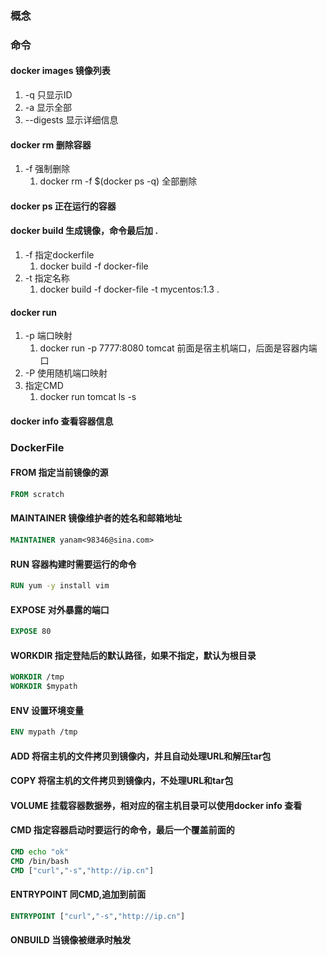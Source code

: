 ### 概念

### 命令

#### docker images 镜像列表

1. -q 只显示ID
2. -a 显示全部 
3. --digests 显示详细信息

#### docker rm 删除容器

1. -f  强制删除
   1. docker rm -f $(docker ps -q)  全部删除

#### docker ps 正在运行的容器

#### docker build 生成镜像，命令最后加 .

1. -f 指定dockerfile
   1. docker build -f docker-file
2. -t 指定名称
   1. docker build -f docker-file -t mycentos:1.3 .

#### docker run

1. -p 端口映射
   1. docker run -p 7777:8080 tomcat 前面是宿主机端口，后面是容器内端口
2. -P 使用随机端口映射
3. 指定CMD
   1. docker run tomcat ls -s

#### docker info 查看容器信息



### DockerFile

#### FROM   指定当前镜像的源

```dockerfile
FROM scratch
```



#### MAINTAINER  镜像维护者的姓名和邮箱地址

```dockerfile
MAINTAINER yanam<98346@sina.com>
```



#### RUN 容器构建时需要运行的命令

```dockerfile
RUN yum -y install vim
```



#### EXPOSE  对外暴露的端口

```dockerfile
EXPOSE 80
```



#### WORKDIR  指定登陆后的默认路径，如果不指定，默认为根目录

```dockerfile
WORKDIR /tmp
WORKDIR $mypath
```



#### ENV  设置环境变量

```dockerfile
ENV mypath /tmp 
```



#### ADD  将宿主机的文件拷贝到镜像内，并且自动处理URL和解压tar包

#### COPY  将宿主机的文件拷贝到镜像内，不处理URL和tar包

#### VOLUME  挂载容器数据券，相对应的宿主机目录可以使用docker info 查看

#### CMD  指定容器启动时要运行的命令，最后一个覆盖前面的

```dockerfile
CMD echo "ok"
CMD /bin/bash
CMD ["curl","-s","http://ip.cn"]
```



#### ENTRYPOINT  同CMD,追加到前面

```dockerfile
ENTRYPOINT ["curl","-s","http://ip.cn"]
```



#### ONBUILD  当镜像被继承时触发

  



